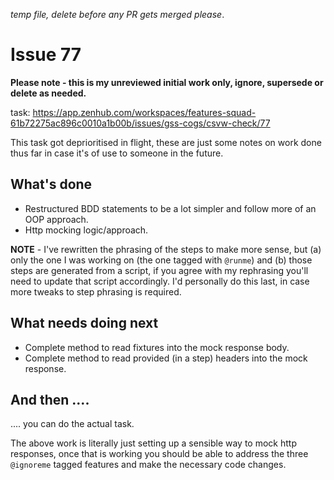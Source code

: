 _temp file, delete before any PR gets merged please_.

# Issue 77

**Please note - this is my unreviewed initial work only, ignore, supersede or delete as needed.**

task: https://app.zenhub.com/workspaces/features-squad-61b72275ac896c0010a1b00b/issues/gss-cogs/csvw-check/77

This task got deprioritised in flight, these are just some notes on work done thus far in case it's of use to someone in the future.


## What's done

* Restructured BDD statements to be a lot simpler and follow more of an OOP approach.
* Http mocking logic/approach.

**NOTE** - I've rewritten the phrasing of the steps to make more sense, but (a) only the one I was working on (the one tagged with `@runme`) and (b) those steps are generated from a script, if you agree with my rephrasing you'll need to update that script accordingly. I'd personally do this last, in case more tweaks to step phrasing is required.

## What needs doing next

* Complete method to read fixtures into the mock response body.
* Complete method to read provided (in a step) headers into the mock response.


## And then ....

.... you can do the actual task.

The above work is literally just setting up a sensible way to mock http responses, once that is working you should be able to address the three `@ignoreme` tagged features and make the necessary code changes.